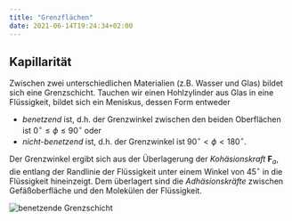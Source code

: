 ```yaml
---
title: "Grenzflächen"
date: 2021-06-14T19:24:34+02:00
---
```

## Kapillarität
Zwischen zwei unterschiedlichen Materialien (z.B. Wasser und Glas) 
bildet sich eine Grenzschicht. Tauchen wir einen Hohlzylinder aus 
Glas in eine Flüssigkeit, bildet sich ein Meniskus, dessen Form 
entweder 
   * *benetzend* ist, d.h. der Grenzwinkel zwischen den beiden
Oberflächen ist $0^\circ\le \phi\le 90^\circ$ oder 
   * *nicht-benetzend* ist, d.h. der Grenzwinkel ist $90^\circ< \phi< 180^\circ$.

Der Grenzwinkel ergibt sich aus der Überlagerung der 
_Kohäsionskraft_ $\mathbf{F}_a$, die entlang der Randlinie der Flüssigkeit unter
einem Winkel von $45^\circ$ in die Flüssigkeit hineinzeigt. Dem überlagert 
sind die _Adhäsionskräfte_ zwischen Gefäßoberfläche und den Molekülen der
Flüssigkeit. 

![benetzende Grenzschicht](/kontinuumsmechanik/images/benetzend.png)
